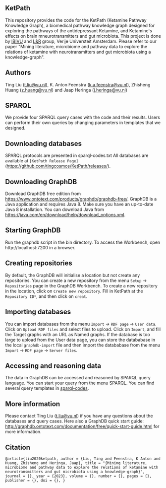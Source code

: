 ## KetPath
This repository provides the code for the KetPath (Ketamine Pathway Knowledge Graph), a biomedical pathway knowledge graph designed for exploring the pathways of the antidepressant Ketamine, and Ketamine's effects on brain mneurotransmitters and gut microbiota. This project is done by [IBIVU](https://www.vubioinformatics.com/) and [L&R](https://lr.cs.vu.nl/) group, Verije Universteit Amsterdam. Please refer to our paper "Mining literature, microbiome and pathway data to explore the relations of ketamine with neurotransmitters and gut microbiota using a knowledge-graph".

## Authors
Ting Liu (t.liu@vu.nl), K. Anton Feenstra (k.a.feenstra@vu.nl), Zhisheng Huang (z.huang@vu.nl) and Jaap Heringa (j.heringa@vu.nl)

## SPARQL
We provide four SPARQL query cases with the code and their results. Users can perform their own queries by changing parameters in templates that we designed.

## Downloading databases
SPARQL protocols are presented in sparql-codes.txt
All databases are available at `[KetPath Release Page]`(https://github.com/tingcosmos/KetPath/releases/).

## Downloading GraphDB
Download GraphDB free edition from https://www.ontotext.com/products/graphdb/graphdb-free/.
GraphDB is a Java application and requires Java 8. Make sure you have an up-to-date Java 8 installation.
You can download Java from https://java.com/en/download/help/download_options.xml.

## Starting GraphDB
Run the graphdb script in the bin directory. To access the Workbench, open http://localhost:7200 in a browser.

## Creating repositories
By default, the GraphDB will initialise a location but not create any repositories.
You can create a new repository from the menu `Setup` -> `Repositories` page in the GraphDB Workbench.
To create a new repository in the location, click on `Create new repository`.
Fill in KetPath at the `Repository ID*`, and then click on `creat`.

## Importing databases
You can import databases from the menu `Import` -> `RDF page` -> `User data`.
Click on `Upload RDF files` and select files to upload.
Click on `Import`, and fill the Target graphs with an URL as Named graphs.
If the database is too large to upload from the User data page, you can store the datababase in the local `graphdb-import` file and then import the datababase from the menu `Import` -> `RDF page` -> `Server files`.

## Accessing and reasoning data
The data in GraphDB can be accessed and reasoned by SPARQL query language.
You can start your query from the menu SPARQL.
You can find several query templates in [sparql-codes](https://github.com/tingcosmos/KetPath/blob/main/sparql-codes).

## More information
Please contact Ting Liu (t.liu@vu.nl) if you have any questions about the databases and query cases.
Here also a GraphDB quick start guide: http://graphdb.ontotext.com/documentation/free/quick-start-guide.html for more information.

## Citation
`@article{liu2020ketpath,
    author = {Liu, Ting and Feenstra, K Anton and Huang, Zhisheng and Heringa, Jaap},
    title = "{Mining literature, microbiome and pathway data to explore the relations of ketamine with neurotransmitters and gut microbiota using a knowledge-graph}",
    journal = {},
    year = {2023},
    volume = {},
    number = {},
    pages = {},
    publisher = {},
    doi = {},
}`
